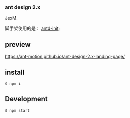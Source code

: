 ### ant design 2.x

JexM. 

脚手架使用的是： [antd-init](https://github.com/ant-design/antd-init);

## preview

https://ant-motion.github.io/ant-design-2.x-landing-page/


## install
```
$ npm i 
```

## Development

```
$ npm start
```